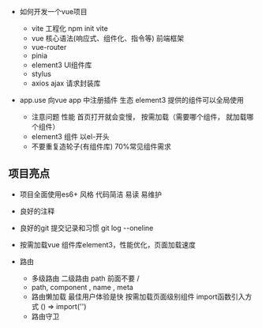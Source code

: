 - 如何开发一个vue项目
  - vite 工程化
    npm init vite 
  - vue 核心语法(响应式、组件化、指令等)
    前端框架
  - vue-router
  - pinia
  - element3  UI组件库
  - stylus
  - axios  ajax 请求封装库

- app.use
  向vue app 中注册插件  生态 
  element3 提供的组件可以全局使用
  - 注意问题  性能
    首页打开就会变慢， 按需加载（需要哪个组件， 就加载哪个组件）
  - element3 组件 以el-开头
  - 不要重复造轮子(有组件库)  70%常见组件需求

## 项目亮点
- 项目全面使用es6+ 风格
  代码简洁  易读  易维护
- 良好的注释
- 良好的git 提交记录和习惯 git log --oneline

- 按需加载vue 组件库element3，性能优化，页面加载速度
- 路由
  - 多级路由
    二级路由 path 前面不要 /
  - path, component , name , meta 
  - 路由懒加载
    最佳用户体验是快
    按需加载页面级别组件 import函数引入方式 () => import('') 
  - 路由守卫
    

